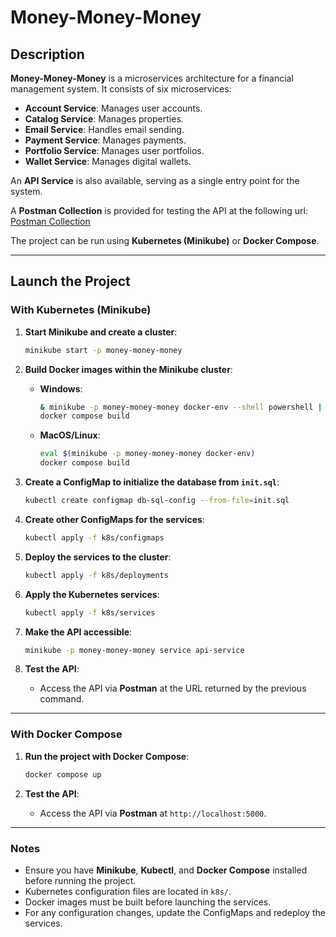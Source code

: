# Money-Money-Money

## Description

**Money-Money-Money** is a microservices architecture for a financial management system. It consists of six microservices:

- **Account Service**: Manages user accounts.
- **Catalog Service**: Manages properties.
- **Email Service**: Handles email sending.
- **Payment Service**: Manages payments.
- **Portfolio Service**: Manages user portfolios.
- **Wallet Service**: Manages digital wallets.

An **API Service** is also available, serving as a single entry point for the system.

A **Postman Collection** is provided for testing the API at the following url: [Postman Collection](https://interstellar-capsule-77572.postman.co/workspace/My-Workspace~5b5b8b60-3c0f-486f-8551-ea4ec3284a3d/collection/40076268-bf4a89a8-5797-4a3e-94d7-50545fefb675?action=share&creator=40076268)

The project can be run using **Kubernetes (Minikube)** or **Docker Compose**.

---

## Launch the Project

### With Kubernetes (Minikube)

1. **Start Minikube and create a cluster**:

   ```bash
   minikube start -p money-money-money
   ```

2. **Build Docker images within the Minikube cluster**:

   - **Windows**:
     ```bash
     & minikube -p money-money-money docker-env --shell powershell | Invoke-Expression
     docker compose build
     ```
   - **MacOS/Linux**:
     ```bash
     eval $(minikube -p money-money-money docker-env)
     docker compose build
     ```

3. **Create a ConfigMap to initialize the database from `init.sql`**:

   ```bash
   kubectl create configmap db-sql-config --from-file=init.sql
   ```

4. **Create other ConfigMaps for the services**:

   ```bash
   kubectl apply -f k8s/configmaps
   ```

5. **Deploy the services to the cluster**:

   ```bash
   kubectl apply -f k8s/deployments
   ```

6. **Apply the Kubernetes services**:

   ```bash
   kubectl apply -f k8s/services
   ```

7. **Make the API accessible**:

   ```bash
   minikube -p money-money-money service api-service
   ```
8. **Test the API**:

   - Access the API via **Postman** at the URL returned by the previous command.

---

### With Docker Compose

1. **Run the project with Docker Compose**:

   ```bash
   docker compose up
   ```

2. **Test the API**:

   - Access the API via **Postman** at `http://localhost:5000`.

---

### Notes

- Ensure you have **Minikube**, **Kubectl**, and **Docker Compose** installed before running the project.
- Kubernetes configuration files are located in `k8s/`.
- Docker images must be built before launching the services.
- For any configuration changes, update the ConfigMaps and redeploy the services.

